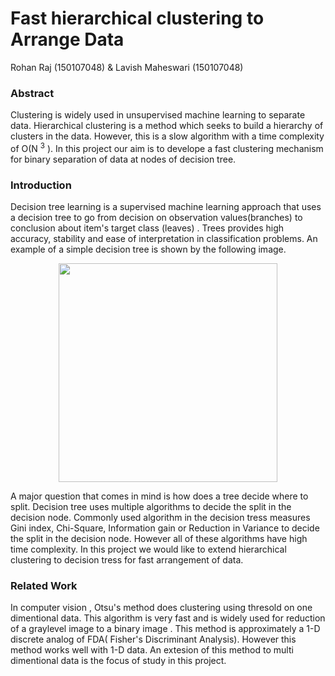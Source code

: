 # Fast hierarchical clustering to Arrange Data
Rohan Raj (150107048) & Lavish Maheswari (150107048)
### Abstract
Clustering is widely used in unsupervised machine learning to separate data. Hierarchical clustering
is a method which seeks to build a hierarchy of clusters in the data. However, this is a slow algorithm with a 
time complexity of O(N <sup>3</sup> ). In this project our aim is to develope a fast clustering mechanism 
for binary separation of data at nodes of decision tree.

### Introduction

Decision tree learning is a supervised machine learning approach that uses a decision tree to go from decision on observation values(branches)
to conclusion about item's target class (leaves) . Trees provides high accuracy, stability and ease of interpretation in classification problems. 
An example of a simple decision tree is shown by the following image.
<p align="center">
	<img src="https://github.com/luffy1996/EE322M-Project/blob/master/image/Decision_Tree_2.png" width="350"/>
</p>
A major question that comes in mind is how does a tree decide where to split. Decision tree uses multiple algorithms to decide the split in the
decision node. Commonly used algorithm in the decision tress measures Gini index, Chi-Square, Information gain or Reduction in Variance to decide 
the split in the decision node. However all of these algorithms have high time complexity. 	In this project we would like to extend hierarchical clustering
to decision tress for fast arrangement of data.

### Related Work

In computer vision , Otsu's method does clustering using thresold on one dimentional data. This algorithm is very fast and is widely used 
for reduction of a graylevel image to a binary image . This method is approximately a 1-D discrete analog of FDA( Fisher's Discriminant Analysis). However this
method works well with 1-D data. An extesion of this method to multi dimentional data is the focus of study in this project.